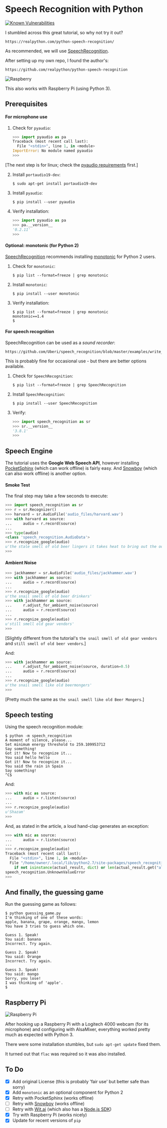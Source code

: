 # Speech Recognition with Python

[![Known Vulnerabilities](https://snyk.io/test/github/mramshaw/Speech-Recognition/badge.svg?style=plastic&targetFile=requirements.txt)](https://snyk.io/test/github/mramshaw/Speech-Recognition?style=plastic&targetFile=requirements.txt)

I stumbled across this great tutorial, so why not try it out?

    https://realpython.com/python-speech-recognition/

As recommended, we will use [SpeechRecognition](https://github.com/Uberi/speech_recognition).

After setting up my own repo, I found the author's:

    https://github.com/realpython/python-speech-recognition

![Raspberry](images/favicon.png)

This also works with Raspberry Pi (using Python 3).

## Prerequisites

#### For microphone use

1. Check for `pyaudio`:

    ``` Python
    >>> import pyaudio as pa
    Traceback (most recent call last):
      File "<stdin>", line 1, in <module>
    ImportError: No module named pyaudio
    >>>
    ```

[The next step is for linux; check the [pyaudio requirements](http://people.csail.mit.edu/hubert/pyaudio/#downloads) first.]

2. Install `portaudio19-dev`:

    ```
    $ sudo apt-get install portaudio19-dev
    ```

3. Install `pyaudio`:

    ```
    $ pip install --user pyaudio
    ```

4. Verify installation:

    ``` Python
    >>> import pyaudio as pa
    >>> pa.__version__
    '0.2.11'
    >>>
    ```

#### Optional: monotonic (for Python 2)

[SpeechRecognition](https://github.com/Uberi/speech_recognition#monotonic-for-python-2-for-faster-operations-in-some-functions-on-python-2)
recommends installing [monotonic](https://pypi.python.org/pypi/monotonic) for Python 2 users.

1. Check for `monotonic`:

    ```
    $ pip list --format=freeze | grep monotonic
    ```

2. Install `monotonic`:

    ```
    $ pip install --user monotonic
    ```

3. Verify installation:

    ```
    $ pip list --format=freeze | grep monotonic
    monotonic==1.4
    $
    ```

#### For speech recognition

SpeechRecognition can be used as a _sound recorder_:

    https://github.com/Uberi/speech_recognition/blob/master/examples/write_audio.py

This is probably fine for occasional use - but there are better options available.

1. Check for `SpeechRecognition`:

    ```
    $ pip list --format=freeze | grep SpeechRecognition
    ```

2. Install `SpeechRecognition`:

    ```
    $ pip install --user SpeechRecognition
    ```

3. Verify:

    ``` Python
    >>> import speech_recognition as sr
    >>> sr.__version__
    '3.8.1'
    >>>
    ```


## Speech Engine

The tutorial uses the __Google Web Speech API__, however installing [PocketSphinx](https://cmusphinx.github.io/)
(which can work offline) is fairly easy. And [Snowboy](https://snowboy.kitt.ai/) (which can also work offline)
is another option.

#### Smoke Test

The final step may take a few seconds to execute:

``` Python
>>> import speech_recognition as sr
>>> r = sr.Recognizer()
>>> harvard = sr.AudioFile('audio_files/harvard.wav')
>>> with harvard as source:
...     audio = r.record(source)
... 
>>> type(audio)
<class 'speech_recognition.AudioData'>
>>> r.recognize_google(audio)
u'the stale smell of old beer lingers it takes heat to bring out the odor a cold dip restores health and zest a salt pickle taste fine with ham tacos al Pastore are my favorite a zestful food is the hot cross bun'
>>> 
```

#### Ambient Noise

``` Python
>>> jackhammer = sr.AudioFile('audio_files/jackhammer.wav')
>>> with jackhammer as source:
...     audio = r.record(source)
... 
>>> r.recognize_google(audio)
u'the snail smell of old beer drinkers'
>>> with jackhammer as source:
...     r.adjust_for_ambient_noise(source)
...     audio = r.record(source)
... 
>>> r.recognize_google(audio)
u'still smell old gear vendors'
>>> 
```

[Slightly different from the tutorial's `the snail smell of old gear vendors` and `still smell of old beer vendors`.]

And:

``` Python
>>> with jackhammer as source:
...     r.adjust_for_ambient_noise(source, duration=0.5)
...     audio = r.record(source)
... 
>>> r.recognize_google(audio)
u'the snail smell like old beermongers'
>>>
```

[Pretty much the same as `the snail smell like old Beer Mongers`.]


## Speech testing

Using the speech recognition module:

    $ python -m speech_recognition
    A moment of silence, please...
    Set minimum energy threshold to 259.109953712
    Say something!
    Got it! Now to recognize it...
    You said hello hello
    Got it! Now to recognize it...
    You said the rain in Spain
    Say something!
    ^C$

And:

``` Python
>>> with mic as source:
...     audio = r.listen(source)
... 
>>> r.recognize_google(audio)
u'Shazam'
>>>
```

And, as stated in the article, a loud hand-clap generates an exception:

``` Python
>>> with mic as source:
...     audio = r.listen(source)
... 
>>> r.recognize_google(audio)
Traceback (most recent call last):
  File "<stdin>", line 1, in <module>
  File "/home/owner/.local/lib/python2.7/site-packages/speech_recognition/__init__.py", line 858, in recognize_google
    if not isinstance(actual_result, dict) or len(actual_result.get("alternative", [])) == 0: raise UnknownValueError()
speech_recognition.UnknownValueError
>>>
```


## And finally, the guessing game

Run the guessing game as follows:

    $ python guessing_game.py
    I'm thinking of one of these words:
    apple, banana, grape, orange, mango, lemon
    You have 3 tries to guess which one.
    
    Guess 1. Speak!
    You said: banana
    Incorrect. Try again.
    
    Guess 2. Speak!
    You said: Orange
    Incorrect. Try again.
    
    Guess 3. Speak!
    You said: mango
    Sorry, you lose!
    I was thinking of 'apple'.
    $


## Raspberry Pi

![Raspberry Pi](images/little_pi.png)

After hooking up a Raspberry Pi with a Logitech 4000 webcam (for its microphone)
and configuring with AlsaMixer, everything worked pretty much as expected with
Python 3.

There were some installation stumbles, but `sudo apt-get update` fixed them.

It turned out that `flac` was required so it was also installed.


## To Do

- [x] Add original License (this is probably 'fair use' but better safe than sorry)
- [x] Add `monotonic` as an optional component for Python 2
- [x] Retry with PocketSphinx (works offline)
- [ ] Retry with [Snowboy](https://snowboy.kitt.ai/) (works offline)
- [ ] Retry with [Wit.ai](https://github.com/wit-ai/pywit) (which also has a [Node.js SDK](https://github.com/wit-ai/node-wit))
- [x] Try with Raspberry Pi (works nicely)
- [x] Update for recent versions of `pip`
